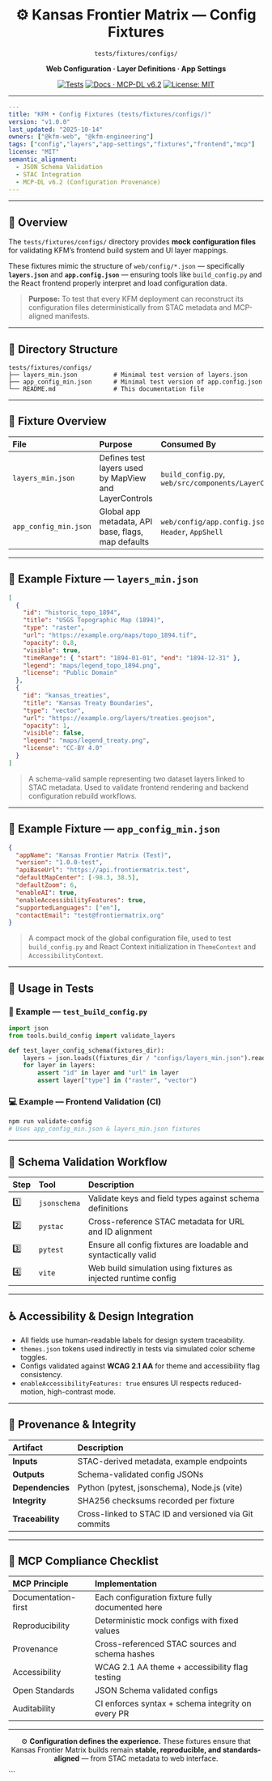 <div align="center">

# ⚙️ Kansas Frontier Matrix — **Config Fixtures**  
`tests/fixtures/configs/`

**Web Configuration · Layer Definitions · App Settings**

[![Tests](https://github.com/bartytime4life/Kansas-Frontier-Matrix/actions/workflows/tests.yml/badge.svg)](../../../.github/workflows/tests.yml)
[![Docs · MCP-DL v6.2](https://img.shields.io/badge/Docs-MCP--DL%20v6.2-blue)](../../../docs/)
[![License: MIT](https://img.shields.io/badge/License-MIT-blue.svg)](../../../LICENSE)

</div>

---

```yaml
---
title: "KFM • Config Fixtures (tests/fixtures/configs/)"
version: "v1.0.0"
last_updated: "2025-10-14"
owners: ["@kfm-web", "@kfm-engineering"]
tags: ["config","layers","app-settings","fixtures","frontend","mcp"]
license: "MIT"
semantic_alignment:
  - JSON Schema Validation
  - STAC Integration
  - MCP-DL v6.2 (Configuration Provenance)
---
````

---

## 🧭 Overview

The `tests/fixtures/configs/` directory provides **mock configuration files** for validating KFM’s
frontend build system and UI layer mappings.

These fixtures mimic the structure of `web/config/*.json` —
specifically **`layers.json`** and **`app.config.json`** — ensuring
tools like `build_config.py` and the React frontend properly interpret and load configuration data.

> **Purpose:** To test that every KFM deployment can reconstruct its configuration files deterministically from STAC metadata and MCP-aligned manifests.

---

## 🧱 Directory Structure

```text
tests/fixtures/configs/
├── layers_min.json          # Minimal test version of layers.json
├── app_config_min.json      # Minimal test version of app.config.json
└── README.md                # This documentation file
```

---

## 🧩 Fixture Overview

| File                  | Purpose                                               | Consumed By                                           | Schema                   |
| :-------------------- | :---------------------------------------------------- | :---------------------------------------------------- | :----------------------- |
| `layers_min.json`     | Defines test layers used by MapView and LayerControls | `build_config.py`, `web/src/components/LayerControls` | STAC-derived JSON Schema |
| `app_config_min.json` | Global app metadata, API base, flags, map defaults    | `web/config/app.config.json`, `Header`, `AppShell`    | App Configuration Schema |

---

## 🧩 Example Fixture — `layers_min.json`

```json
[
  {
    "id": "historic_topo_1894",
    "title": "USGS Topographic Map (1894)",
    "type": "raster",
    "url": "https://example.org/maps/topo_1894.tif",
    "opacity": 0.8,
    "visible": true,
    "timeRange": { "start": "1894-01-01", "end": "1894-12-31" },
    "legend": "maps/legend_topo_1894.png",
    "license": "Public Domain"
  },
  {
    "id": "kansas_treaties",
    "title": "Kansas Treaty Boundaries",
    "type": "vector",
    "url": "https://example.org/layers/treaties.geojson",
    "opacity": 1,
    "visible": false,
    "legend": "maps/legend_treaty.png",
    "license": "CC-BY 4.0"
  }
]
```

> A schema-valid sample representing two dataset layers linked to STAC metadata.
> Used to validate frontend rendering and backend configuration rebuild workflows.

---

## 🧩 Example Fixture — `app_config_min.json`

```json
{
  "appName": "Kansas Frontier Matrix (Test)",
  "version": "1.0.0-test",
  "apiBaseUrl": "https://api.frontiermatrix.test",
  "defaultMapCenter": [-98.3, 38.5],
  "defaultZoom": 6,
  "enableAI": true,
  "enableAccessibilityFeatures": true,
  "supportedLanguages": ["en"],
  "contactEmail": "test@frontiermatrix.org"
}
```

> A compact mock of the global configuration file, used to test `build_config.py`
> and React Context initialization in `ThemeContext` and `AccessibilityContext`.

---

## 🧪 Usage in Tests

### 🐍 Example — `test_build_config.py`

```python
import json
from tools.build_config import validate_layers

def test_layer_config_schema(fixtures_dir):
    layers = json.loads((fixtures_dir / "configs/layers_min.json").read_text())
    for layer in layers:
        assert "id" in layer and "url" in layer
        assert layer["type"] in ("raster", "vector")
```

### 💻 Example — Frontend Validation (CI)

```bash
npm run validate-config
# Uses app_config_min.json & layers_min.json fixtures
```

---

## 🧮 Schema Validation Workflow

| Step | Tool         | Description                                                     |
| :--- | :----------- | :-------------------------------------------------------------- |
| 1️⃣  | `jsonschema` | Validate keys and field types against schema definitions        |
| 2️⃣  | `pystac`     | Cross-reference STAC metadata for URL and ID alignment          |
| 3️⃣  | `pytest`     | Ensure all config fixtures are loadable and syntactically valid |
| 4️⃣  | `vite`       | Web build simulation using fixtures as injected runtime config  |

---

## ♿ Accessibility & Design Integration

* All fields use human-readable labels for design system traceability.
* `themes.json` tokens used indirectly in tests via simulated color scheme toggles.
* Configs validated against **WCAG 2.1 AA** for theme and accessibility flag consistency.
* `enableAccessibilityFeatures: true` ensures UI respects reduced-motion, high-contrast mode.

---

## 🧾 Provenance & Integrity

| Artifact         | Description                                           |
| :--------------- | :---------------------------------------------------- |
| **Inputs**       | STAC-derived metadata, example endpoints              |
| **Outputs**      | Schema-validated config JSONs                         |
| **Dependencies** | Python (pytest, jsonschema), Node.js (vite)           |
| **Integrity**    | SHA256 checksums recorded per fixture                 |
| **Traceability** | Cross-linked to STAC ID and versioned via Git commits |

---

## 🧠 MCP Compliance Checklist

| MCP Principle       | Implementation                                    |
| :------------------ | :------------------------------------------------ |
| Documentation-first | Each configuration fixture fully documented here  |
| Reproducibility     | Deterministic mock configs with fixed values      |
| Provenance          | Cross-referenced STAC sources and schema hashes   |
| Accessibility       | WCAG 2.1 AA theme + accessibility flag testing    |
| Open Standards      | JSON Schema validated configs                     |
| Auditability        | CI enforces syntax + schema integrity on every PR |

---

<div align="center">

⚙️ **Configuration defines the experience.**
These fixtures ensure that Kansas Frontier Matrix builds remain **stable, reproducible, and standards-aligned** — from STAC metadata to web interface.

</div>
```

